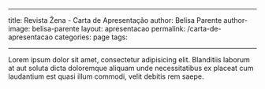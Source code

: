 ---
title: Revista Žena - Carta de Apresentação
author: Belisa Parente
author-image: belisa-parente
layout: apresentacao
permalink: /carta-de-apresentacao
categories: page
tags:
- - -
Lorem ipsum dolor sit amet, consectetur adipisicing elit. Blanditiis laborum at aut soluta dicta doloremque aliquam unde necessitatibus ex placeat cum laudantium est quasi illum commodi, velit debitis rem saepe.